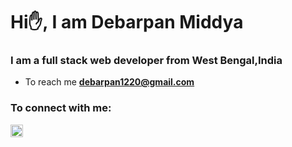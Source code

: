 <h1 align="centre"> Hi✋, I am Debarpan Middya</h1>
<h3 align="centre"> I am a full stack web developer from West Bengal,India</h3>


- To reach me **debarpan1220@gmail.com**

<h3 align="left"> To connect with me:</h3>
<p align="left">
  <a href="https://github.com/DebarpanMiddya"><img align="centre" src="https://cdn-icons-png.flaticon.com/512/25/25231.png" height="20px" width="20px" alt="Github" /></a>
